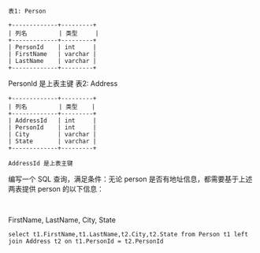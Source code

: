 
```
表1: Person

+-------------+---------+
| 列名         | 类型     |
+-------------+---------+
| PersonId    | int     |
| FirstName   | varchar |
| LastName    | varchar |
+-------------+---------+
```
PersonId 是上表主键
表2: Address
```
+-------------+---------+
| 列名         | 类型    |
+-------------+---------+
| AddressId   | int     |
| PersonId    | int     |
| City        | varchar |
| State       | varchar |
+-------------+---------+

AddressId 是上表主键
```

编写一个 SQL 查询，满足条件：无论 person 是否有地址信息，都需要基于上述两表提供 person 的以下信息：

 

FirstName, LastName, City, State



```
select t1.FirstName,t1.LastName,t2.City,t2.State from Person t1 left join Address t2 on t1.PersonId = t2.PersonId

```
